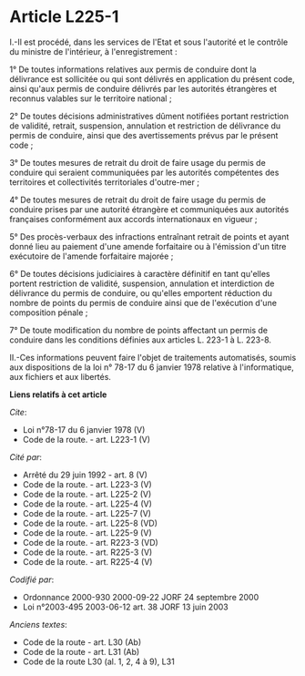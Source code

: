 # Article L225-1

I.-Il est procédé, dans les services de l'Etat et sous l'autorité et le contrôle du ministre de l'intérieur, à
l'enregistrement : 

1° De toutes informations relatives aux permis de conduire dont la délivrance est sollicitée ou qui sont délivrés en
application du présent code, ainsi qu'aux permis de conduire délivrés par les autorités étrangères et reconnus valables sur
le territoire national ; 

2° De toutes décisions administratives dûment notifiées portant restriction de validité, retrait, suspension, annulation et
restriction de délivrance du permis de conduire, ainsi que des avertissements prévus par le présent code ; 

3° De toutes mesures de retrait du droit de faire usage du permis de conduire qui seraient communiquées par les autorités
compétentes des territoires et collectivités territoriales d'outre-mer ; 

4° De toutes mesures de retrait du droit de faire usage du permis de conduire prises par une autorité étrangère et
communiquées aux autorités françaises conformément aux accords internationaux en vigueur ; 

5° Des procès-verbaux des infractions entraînant retrait de points et ayant donné lieu au paiement d'une amende forfaitaire
ou à l'émission d'un titre exécutoire de l'amende forfaitaire majorée ; 

6° De toutes décisions judiciaires à caractère définitif en tant qu'elles portent restriction de validité, suspension,
annulation et interdiction de délivrance du permis de conduire, ou qu'elles emportent réduction du nombre de points du permis
de conduire ainsi que de l'exécution d'une composition pénale ; 

7° De toute modification du nombre de points affectant un permis de conduire dans les conditions définies aux articles L.
223-1 à L. 223-8. 

II.-Ces informations peuvent faire l'objet de traitements automatisés, soumis aux dispositions de la loi n° 78-17 du 6
janvier 1978 relative à l'informatique, aux fichiers et aux libertés.

**Liens relatifs à cet article**

_Cite_:

  - Loi n°78-17 du 6 janvier 1978 (V)
  - Code de la route. - art. L223-1 (V)

_Cité par_:

  - Arrêté du 29 juin 1992 - art. 8 (V)
  - Code de la route. - art. L223-3 (V)
  - Code de la route. - art. L225-2 (V)
  - Code de la route. - art. L225-4 (V)
  - Code de la route. - art. L225-7 (V)
  - Code de la route. - art. L225-8 (VD)
  - Code de la route. - art. L225-9 (V)
  - Code de la route. - art. R223-3 (VD)
  - Code de la route. - art. R225-3 (V)
  - Code de la route. - art. R225-4 (V)

_Codifié par_:

  - Ordonnance 2000-930 2000-09-22 JORF 24 septembre 2000
  - Loi n°2003-495 2003-06-12 art. 38 JORF 13 juin 2003

_Anciens textes_:

  - Code de la route - art. L30 (Ab)
  - Code de la route - art. L31 (Ab)
  - Code de la route L30 (al. 1, 2, 4 à 9), L31
